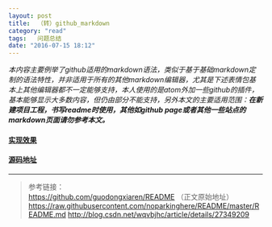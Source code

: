 ```yaml
---
layout: post
title:  （转）github_markdown
category: "read"
tags:   问题总结
date: "2016-07-15 18:12"
---
```


*本内容主要例举了github适用的markdown语法，类似于基于基础markdown定制的语法特性，并非适用于所有的其他markdown编辑器，尤其是下述表情包基本上其他编辑器都不一定能够支持，本人使用的是atom外加一些github的插件，基本能够显示大多数内容，但仍由部分不能支持，另外本文的主要适用范围：**在新建项目工程，书写readme时使用，其他如github page或者其他一些站点的markdown页面请勿参考本文。***

#### [实现效果](https://github.com/guodongxiaren/README)

<!-- more -->

#### [源码地址](https://github.com/guodongxiaren)

***

> 参考链接：  
> https://github.com/guodongxiaren/README （正文原始地址）
> https://raw.githubusercontent.com/noparkinghere/README/master/README.md
> http://blog.csdn.net/wqvbjhc/article/details/27349209
